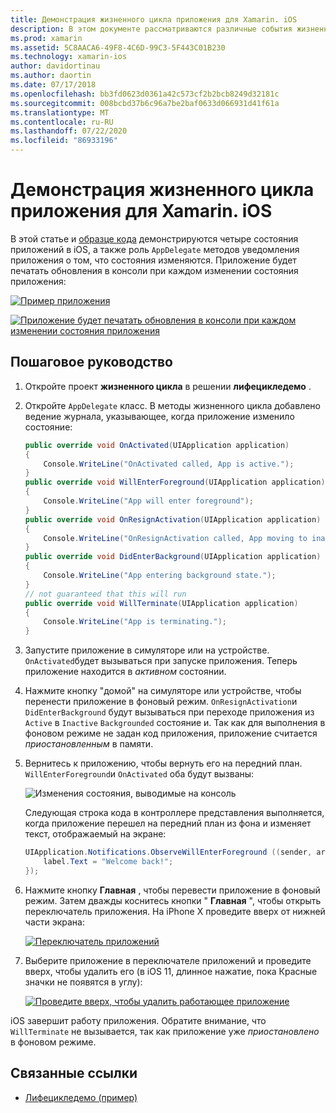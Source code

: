 ```yaml
---
title: Демонстрация жизненного цикла приложения для Xamarin. iOS
description: В этом документе рассматриваются различные события жизненного цикла, обрабатываемые делегатом приложения в приложении iOS, демонстрирующие, когда и как обрабатываются эти события.
ms.prod: xamarin
ms.assetid: 5C8AACA6-49F8-4C6D-99C3-5F443C01B230
ms.technology: xamarin-ios
author: davidortinau
ms.author: daortin
ms.date: 07/17/2018
ms.openlocfilehash: bb3fd0623d0361a42c573cf2b2bcb8249d32181c
ms.sourcegitcommit: 008bcbd37b6c96a7be2baf0633d066931d41f61a
ms.translationtype: MT
ms.contentlocale: ru-RU
ms.lasthandoff: 07/22/2020
ms.locfileid: "86933196"
---
```

# <a name="application-lifecycle-demo-for-xamarinios"></a>Демонстрация жизненного цикла приложения для Xamarin. iOS

В этой статье и [образце кода](https://docs.microsoft.com/samples/xamarin/ios-samples/lifecycledemo) демонстрируются четыре состояния приложений в iOS, а также роль `AppDelegate` методов уведомления приложения о том, что состояния изменяются. Приложение будет печатать обновления в консоли при каждом изменении состояния приложения:

[![Пример приложения](application-lifecycle-demo-images/image3-sml.png)](application-lifecycle-demo-images/image3.png#lightbox)

[![Приложение будет печатать обновления в консоли при каждом изменении состояния приложения](application-lifecycle-demo-images/image4.png)](application-lifecycle-demo-images/image4.png#lightbox)

## <a name="walkthrough"></a>Пошаговое руководство

1. Откройте проект **жизненного цикла** в решении **лифецикледемо** .
1. Откройте `AppDelegate` класс. В методы жизненного цикла добавлено ведение журнала, указывающее, когда приложение изменило состояние:

    ```csharp
    public override void OnActivated(UIApplication application)
    {
        Console.WriteLine("OnActivated called, App is active.");
    }
    public override void WillEnterForeground(UIApplication application)
    {
        Console.WriteLine("App will enter foreground");
    }
    public override void OnResignActivation(UIApplication application)
    {
        Console.WriteLine("OnResignActivation called, App moving to inactive state.");
    }
    public override void DidEnterBackground(UIApplication application)
    {
        Console.WriteLine("App entering background state.");
    }
    // not guaranteed that this will run
    public override void WillTerminate(UIApplication application)
    {
        Console.WriteLine("App is terminating.");
    }
    ```

1. Запустите приложение в симуляторе или на устройстве. `OnActivated`будет вызываться при запуске приложения. Теперь приложение находится в _активном_ состоянии.
1. Нажмите кнопку "домой" на симуляторе или устройстве, чтобы перенести приложение в фоновый режим. `OnResignActivation`и `DidEnterBackground` будут вызываться при переходе приложения из `Active` в `Inactive` `Backgrounded` состояние и. Так как для выполнения в фоновом режиме не задан код приложения, приложение считается _приостановленным_ в памяти.
1. Вернитесь к приложению, чтобы вернуть его на передний план. `WillEnterForeground`и `OnActivated` оба будут вызваны:

    ![Изменения состояния, выводимые на консоль](application-lifecycle-demo-images/image4.png)

    Следующая строка кода в контроллере представления выполняется, когда приложение перешел на передний план из фона и изменяет текст, отображаемый на экране:

    ```csharp
    UIApplication.Notifications.ObserveWillEnterForeground ((sender, args) => {
        label.Text = "Welcome back!";
    });
    ```

1. Нажмите кнопку **Главная** , чтобы перевести приложение в фоновый режим. Затем дважды коснитесь кнопки " **Главная** ", чтобы открыть переключатель приложения. На iPhone X проведите вверх от нижней части экрана:

    [![Переключатель приложений](application-lifecycle-demo-images/app-switcher-sml.png "Переключатель приложений")](application-lifecycle-demo-images/app-switcher.png#lightbox)
  
1. Выберите приложение в переключателе приложений и проведите вверх, чтобы удалить его (в iOS 11, длинное нажатие, пока Красные значки не появятся в углу):

    [![Проведите вверх, чтобы удалить работающее приложение](application-lifecycle-demo-images/app-switcher-swipe-sml.png "Проведите вверх, чтобы удалить работающее приложение")](application-lifecycle-demo-images/app-switcher-swipe.png#lightbox)

iOS завершит работу приложения. Обратите внимание, что `WillTerminate` не вызывается, так как приложение уже _приостановлено_ в фоновом режиме.

## <a name="related-links"></a>Связанные ссылки

- [Лифецикледемо (пример)](https://docs.microsoft.com/samples/xamarin/ios-samples/lifecycledemo)
